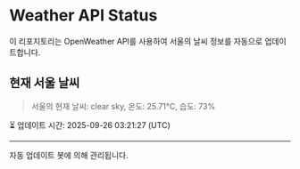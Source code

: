
# Weather API Status

이 리포지토리는 OpenWeather API를 사용하여 서울의 날씨 정보를 자동으로 업데이트합니다.

## 현재 서울 날씨
> 서울의 현재 날씨: clear sky, 온도: 25.71°C, 습도: 73%

⏳ 업데이트 시간: 2025-09-26 03:21:27 (UTC)

---
자동 업데이트 봇에 의해 관리됩니다.
